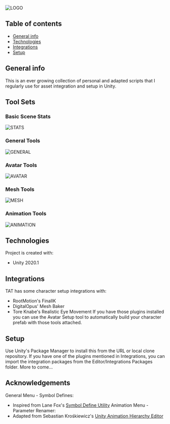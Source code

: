 ![LOGO](https://vrrobotica.com/wp-content/uploads/2021/05/LOGO.png)

## Table of contents
* [General info](#general-info)
* [Technologies](#technologies)
* [Integrations](#integrations)
* [Setup](#setup)

## General info
This is an ever growing collection of personal and adapted scripts that I regularly use for asset integration and setup in Unity.

## Tool Sets
### Basic Scene Stats
![STATS](https://vrrobotica.com/wp-content/uploads/2021/06/TAT_001_TitleAndStats.png)

### General Tools
![GENERAL](https://vrrobotica.com/wp-content/uploads/2021/06/General-Tools.png)

### Avatar Tools
![AVATAR](https://vrrobotica.com/wp-content/uploads/2021/06/Avatar-Tools.png)

### Mesh Tools
![MESH](https://vrrobotica.com/wp-content/uploads/2021/06/Mesh-Tools.png)

### Animation Tools
![ANIMATION](https://vrrobotica.com/wp-content/uploads/2021/06/Animation-Tools.png)

## Technologies
Project is created with:
* Unity 2020.1

## Integrations
TAT has some character setup integrations with:
* RootMotion's FinalIK
* DigitalOpus' Mesh Baker
* Tore Knabe's Realistic Eye Movement
If you have those plugins installed you can use the Avatar Setup tool to automatically build your character prefab with those tools attached.
  
## Setup
Use Unity's Package Manager to install this from the URL or local clone repository. If you have one of the plugins mentioned in Integrations, you can import the integration packages from the Editor/Integrations Packages folder. More to come...

## Acknowledgements
General Menu - Symbol Defines:
- Inspired from Lane Fox's [Symbol Define Utility](https://gist.github.com/LaneF/91b4142c0387c10c195cdc45a0f10e57)
Animation Menu - Parameter Renamer:
- Adapted from Sebastian Krośkiewicz's [Unity Animation Hierarchy Editor](https://github.com/s-m-k/Unity-Animation-Hierarchy-Editor)

